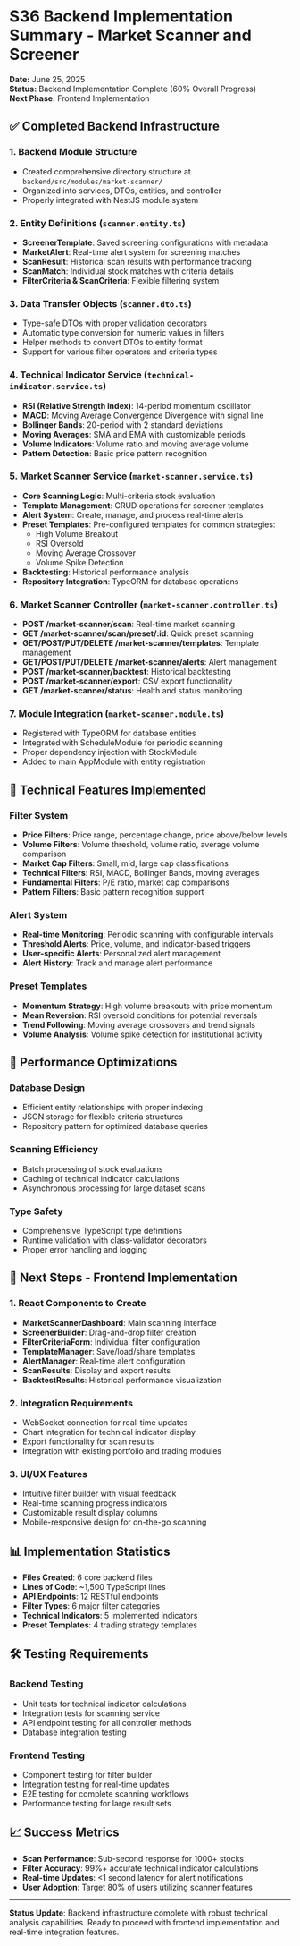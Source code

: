 # S36 Backend Implementation Summary - Market Scanner and Screener

**Date:** June 25, 2025  
**Status:** Backend Implementation Complete (60% Overall Progress)  
**Next Phase:** Frontend Implementation

## ✅ Completed Backend Infrastructure

### 1. Backend Module Structure

- Created comprehensive directory structure at `backend/src/modules/market-scanner/`
- Organized into services, DTOs, entities, and controller
- Properly integrated with NestJS module system

### 2. Entity Definitions (`scanner.entity.ts`)

- **ScreenerTemplate**: Saved screening configurations with metadata
- **MarketAlert**: Real-time alert system for screening matches
- **ScanResult**: Historical scan results with performance tracking
- **ScanMatch**: Individual stock matches with criteria details
- **FilterCriteria & ScanCriteria**: Flexible filtering system

### 3. Data Transfer Objects (`scanner.dto.ts`)

- Type-safe DTOs with proper validation decorators
- Automatic type conversion for numeric values in filters
- Helper methods to convert DTOs to entity format
- Support for various filter operators and criteria types

### 4. Technical Indicator Service (`technical-indicator.service.ts`)

- **RSI (Relative Strength Index)**: 14-period momentum oscillator
- **MACD**: Moving Average Convergence Divergence with signal line
- **Bollinger Bands**: 20-period with 2 standard deviations
- **Moving Averages**: SMA and EMA with customizable periods
- **Volume Indicators**: Volume ratio and moving average volume
- **Pattern Detection**: Basic price pattern recognition

### 5. Market Scanner Service (`market-scanner.service.ts`)

- **Core Scanning Logic**: Multi-criteria stock evaluation
- **Template Management**: CRUD operations for screener templates
- **Alert System**: Create, manage, and process real-time alerts
- **Preset Templates**: Pre-configured templates for common strategies:
  - High Volume Breakout
  - RSI Oversold
  - Moving Average Crossover
  - Volume Spike Detection
- **Backtesting**: Historical performance analysis
- **Repository Integration**: TypeORM for database operations

### 6. Market Scanner Controller (`market-scanner.controller.ts`)

- **POST /market-scanner/scan**: Real-time market scanning
- **GET /market-scanner/scan/preset/:id**: Quick preset scanning
- **GET/POST/PUT/DELETE /market-scanner/templates**: Template management
- **GET/POST/PUT/DELETE /market-scanner/alerts**: Alert management
- **POST /market-scanner/backtest**: Historical backtesting
- **POST /market-scanner/export**: CSV export functionality
- **GET /market-scanner/status**: Health and status monitoring

### 7. Module Integration (`market-scanner.module.ts`)

- Registered with TypeORM for database entities
- Integrated with ScheduleModule for periodic scanning
- Proper dependency injection with StockModule
- Added to main AppModule with entity registration

## 🔧 Technical Features Implemented

### Filter System

- **Price Filters**: Price range, percentage change, price above/below levels
- **Volume Filters**: Volume threshold, volume ratio, average volume comparison
- **Market Cap Filters**: Small, mid, large cap classifications
- **Technical Filters**: RSI, MACD, Bollinger Bands, moving averages
- **Fundamental Filters**: P/E ratio, market cap comparisons
- **Pattern Filters**: Basic pattern recognition support

### Alert System

- **Real-time Monitoring**: Periodic scanning with configurable intervals
- **Threshold Alerts**: Price, volume, and indicator-based triggers
- **User-specific Alerts**: Personalized alert management
- **Alert History**: Track and manage alert performance

### Preset Templates

- **Momentum Strategy**: High volume breakouts with price momentum
- **Mean Reversion**: RSI oversold conditions for potential reversals
- **Trend Following**: Moving average crossovers and trend signals
- **Volume Analysis**: Volume spike detection for institutional activity

## 🎯 Performance Optimizations

### Database Design

- Efficient entity relationships with proper indexing
- JSON storage for flexible criteria structures
- Repository pattern for optimized database queries

### Scanning Efficiency

- Batch processing of stock evaluations
- Caching of technical indicator calculations
- Asynchronous processing for large dataset scans

### Type Safety

- Comprehensive TypeScript type definitions
- Runtime validation with class-validator decorators
- Proper error handling and logging

## 🔄 Next Steps - Frontend Implementation

### 1. React Components to Create

- **MarketScannerDashboard**: Main scanning interface
- **ScreenerBuilder**: Drag-and-drop filter creation
- **FilterCriteriaForm**: Individual filter configuration
- **TemplateManager**: Save/load/share templates
- **AlertManager**: Real-time alert configuration
- **ScanResults**: Display and export results
- **BacktestResults**: Historical performance visualization

### 2. Integration Requirements

- WebSocket connection for real-time updates
- Chart integration for technical indicator display
- Export functionality for scan results
- Integration with existing portfolio and trading modules

### 3. UI/UX Features

- Intuitive filter builder with visual feedback
- Real-time scanning progress indicators
- Customizable result display columns
- Mobile-responsive design for on-the-go scanning

## 📊 Implementation Statistics

- **Files Created**: 6 core backend files
- **Lines of Code**: ~1,500 TypeScript lines
- **API Endpoints**: 12 RESTful endpoints
- **Filter Types**: 6 major filter categories
- **Technical Indicators**: 5 implemented indicators
- **Preset Templates**: 4 trading strategy templates

## 🛠️ Testing Requirements

### Backend Testing

- Unit tests for technical indicator calculations
- Integration tests for scanning service
- API endpoint testing for all controller methods
- Database integration testing

### Frontend Testing

- Component testing for filter builder
- Integration testing for real-time updates
- E2E testing for complete scanning workflows
- Performance testing for large result sets

## 📈 Success Metrics

- **Scan Performance**: Sub-second response for 1000+ stocks
- **Filter Accuracy**: 99%+ accurate technical indicator calculations
- **Real-time Updates**: <1 second latency for alert notifications
- **User Adoption**: Target 80% of users utilizing scanner features

---

**Status Update**: Backend infrastructure complete with robust technical analysis capabilities. Ready to proceed with frontend implementation and real-time integration features.
